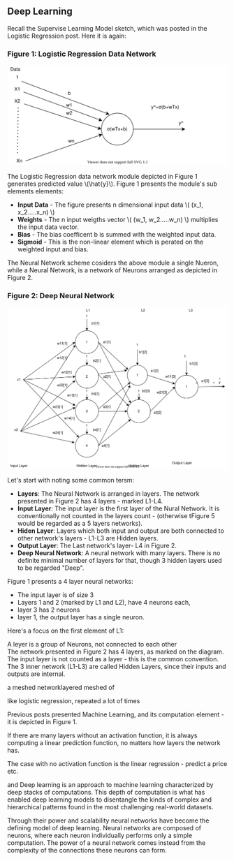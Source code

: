 ## Deep Learning

Recall the Supervise Learning Model sketch, which was posted in the Logistic Regression post. Here it is again:

### Figure 1: Logistic Regression Data Network


![Supervise Learning Outlines](../assets/images/supervised/ML-data-sigmoid-network.svg)


The Logistic Regression data network module depicted in Figure 1 generates predicted value \\(\hat{y}\\). Figure 1 presents the module's sub elements elements:

- **Input Data** - The figure presents n dimensional input data \\( (x_1, x_2.....x_n) \\)
- **Weights** - The n input weigths vector  \\( (w_1, w_2.....w_n) \\) multiplies the input data vector.
- **Bias** - The bias coefficent b is summed with the weighted input data.
- **Sigmoid** - This is the non-linear element which is perated on the weighted input and bias.



The Neural Network scheme cosiders the above module a single Nueron, while a Neural Network, is a network of Neurons arranged as depicted in Figure 2.

### Figure 2: Deep Neural Network


![Supervise Learning Outlines](../assets/images/neural-networks/neural-network.svg)


Let's start with noting some common tersm:

- **Layers**: The Neural Network is arranged in layers. The network presented in Figure 2 has 4 layers - marked L1-L4.
- **Input Layer**: The input layer is the first layer of the Nural Network. It is conventionally not counted in the layers count - (otherwise tFigure 5 would be regarded as a 5 layers networks).
- **Hiden Layer**: Layers which both input and output are both connected to other network's  layers - L1-L3 are Hidden layers.
- **Output Layer**: The Last network's layer-  L4 in Figure 2.
- **Deep Neural Network**: A neural network with many layers. There is no definite minimal number of layers for that, though 3 hidden layers used to be regarded "Deep".


Figure 1 presents a 4 layer neural networks:
- The input layer is of size 3
- Layers 1 and 2 (marked by L1 and L2), have 4 neurons each, 
- layer 3 has 2 neurons
- layer 1, the output layer has a single neuron. 


Here's a focus on the first element of L1:










A leyer is a group of Neurons, not connected to each other  
The network presented in Figure 2 has 4 layers, as marked on the diagram. The input layer is not counted as a layer - this is the common convention. The 3 inner network (L1-L3) are called Hidden Layers, since their inputs and outputs are internal.












a meshed networklayered meshed  of 


like logistic regression, repeated a lot of times

Previous posts presented Machine Learning, and its computation element - it is depicted in Figure 1.


If there are many layers without an activation function, it is always computing a linear prediction function, no matters how layers the network has.


The case with no activation function is the linear regression - predict a price etc.



and Deep learning is an approach to machine learning characterized by deep stacks of computations. This depth of computation is what has enabled deep learning models to disentangle the kinds of complex and hierarchical patterns found in the most challenging real-world datasets.

Through their power and scalability neural networks have become the defining model of deep learning. Neural networks are composed of neurons, where each neuron individually performs only a simple computation. The power of a neural network comes instead from the complexity of the connections these neurons can form.
